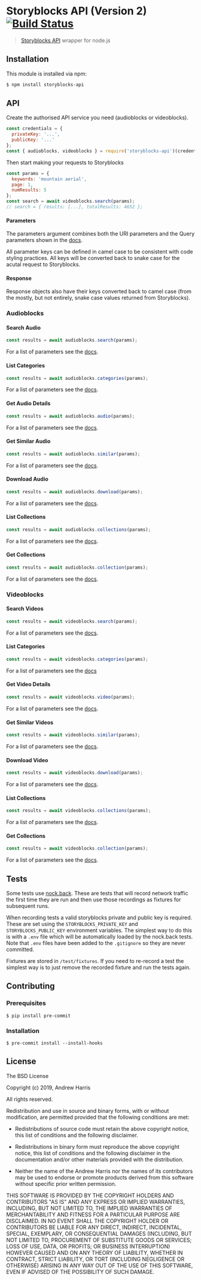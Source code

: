 # Storyblocks API (Version 2) [![Build Status](https://travis-ci.org/noblesamurai/node-storyblocks-api.svg?branch=master)](https://travis-ci.org/noblesamurai/node-storyblocks-api)

> [Storyblocks API](https://documentation.storyblocks.com/) wrapper for node.js

## Installation

This module is installed via npm:

``` bash
$ npm install storyblocks-api
```

## API

Create the authorised API service you need (audioblocks or videoblocks).

```js
const credentials = {
  privateKey: '...',
  publicKey: '...'
};
const { audioblocks, videoblocks } = require('storyblocks-api')(credentials);
```

Then start making your requests to Storyblocks
```js
const params = {
  keywords: 'mountain aerial',
  page: 1,
  numResults: 5
};
const search = await videoblocks.search(params);
// search = { results: [...], totalResults: 4652 };
```

#### Parameters

The parameters argument combines both the URI parameters and the Query parameters
shown in the [docs](https://documentation.storyblocks.com/).

All parameter keys can be defined in camel case to be consistent with code styling
practices.  All keys will be converted back to snake case for the acutal request
to Storyblocks.

#### Response

Response objects also have their keys converted back to camel case (from the
mostly, but not entirely, snake case values returned from Storyblocks).

### Audioblocks

#### Search Audio
```js
const results = await audioblocks.search(params);
```
For a list of parameters see the [docs](https://documentation.storyblocks.com/#e4fbb5b0-0864-4e2a-8281-6c12b50f9a3e).

#### List Categories
```js
const results = await audioblocks.categories(params);
```
For a list of parameters see the [docs](https://documentation.storyblocks.com/#fec2f320-b587-443f-9a97-d839f311c429).

#### Get Audio Details
```js
const results = await audioblocks.audio(params);
```
For a list of parameters see the [docs](https://documentation.storyblocks.com/#b401c4b9-c0a6-4751-97c7-5a33c57c73c3).

#### Get Similar Audio
```js
const results = await audioblocks.similar(params);
```
For a list of parameters see the [docs](https://documentation.storyblocks.com/#44a1b6bc-0634-47fc-8f87-cf3ba0cc2216).

#### Download Audio
```js
const results = await audioblocks.download(params);
```
For a list of parameters see the [docs](https://documentation.storyblocks.com/#191f9e61-a96c-4bde-8e71-7ba0d662baaf).

#### List Collections
```js
const results = await audioblocks.collections(params);
```
For a list of parameters see the [docs](https://documentation.storyblocks.com/#98493935-a86e-426b-8165-c78197373059).

#### Get Collections
```js
const results = await audioblocks.collection(params);
```
For a list of parameters see the [docs](https://documentation.storyblocks.com/#4d2905f5-cafd-461a-881a-e0702bfc7cb2).

### Videoblocks

#### Search Videos
```js
const results = await videoblocks.search(params);
```
For a list of parameters see the [docs](https://documentation.storyblocks.com/#51b6b1b7-c95c-450c-b61d-c323a5b7c472).

#### List Categories
```js
const results = await videoblocks.categories(params);
```
For a list of parameters see the [docs](https://documentation.storyblocks.com/#c4aecae5-579f-4be8-b093-6b424635bc27)

#### Get Video Details
```js
const results = await videoblocks.video(params);
```
For a list of parameters see the [docs](https://documentation.storyblocks.com/#e4d549f5-711b-4a2a-a97d-50d1f487b433).

#### Get Similar Videos
```js
const results = await videoblocks.similar(params);
```
For a list of parameters see the [docs](https://documentation.storyblocks.com/#b29d52d2-c230-4167-8fb2-a9d307f746e9).

#### Download Video
```js
const results = await videoblocks.download(params);
```
For a list of parameters see the [docs](https://documentation.storyblocks.com/#430e0ff6-7e8d-4e92-be79-6a7a8a18c9dc).

#### List Collections
```js
const results = await videoblocks.collections(params);
```
For a list of parameters see the [docs](https://documentation.storyblocks.com/#1debad1c-2135-4163-8a1c-73e662ce3a2b).

#### Get Collections
```js
const results = await videoblocks.collection(params);
```
For a list of parameters see the [docs](https://documentation.storyblocks.com/#f60c7ed5-4c16-4c06-a992-04883c2838ba).

## Tests

Some tests use [nock.back](https://github.com/nock/nock#nock-back). These are tests that will record network
traffic the first time they are run and then use those recordings as fixtures for subsequent runs.

When recording tests a valid storyblocks private and public key is required. These are set using the
`STORYBLOCKS_PRIVATE_KEY` and `STORYBLOCKS_PUBLIC_KEY` environment variables. The simplest way to do this
is with a `.env` file which will be automatically loaded by the nock.back tests. Note that `.env` files
have been added to the `.gitignore` so they are never committed.

Fixtures are stored in `/test/fixtures`. If you need to re-record a test the simplest way is to just remove
the recorded fixture and run the tests again.

## Contributing

### Prerequisites

```
$ pip install pre-commit
```

### Installation

```
$ pre-commit install --install-hooks
```

## License

The BSD License

Copyright (c) 2019, Andrew Harris

All rights reserved.

Redistribution and use in source and binary forms, with or without modification,
are permitted provided that the following conditions are met:

* Redistributions of source code must retain the above copyright notice, this
  list of conditions and the following disclaimer.

* Redistributions in binary form must reproduce the above copyright notice, this
  list of conditions and the following disclaimer in the documentation and/or
  other materials provided with the distribution.

* Neither the name of the Andrew Harris nor the names of its
  contributors may be used to endorse or promote products derived from
  this software without specific prior written permission.

THIS SOFTWARE IS PROVIDED BY THE COPYRIGHT HOLDERS AND CONTRIBUTORS "AS IS" AND
ANY EXPRESS OR IMPLIED WARRANTIES, INCLUDING, BUT NOT LIMITED TO, THE IMPLIED
WARRANTIES OF MERCHANTABILITY AND FITNESS FOR A PARTICULAR PURPOSE ARE
DISCLAIMED. IN NO EVENT SHALL THE COPYRIGHT HOLDER OR CONTRIBUTORS BE LIABLE FOR
ANY DIRECT, INDIRECT, INCIDENTAL, SPECIAL, EXEMPLARY, OR CONSEQUENTIAL DAMAGES
(INCLUDING, BUT NOT LIMITED TO, PROCUREMENT OF SUBSTITUTE GOODS OR SERVICES;
LOSS OF USE, DATA, OR PROFITS; OR BUSINESS INTERRUPTION) HOWEVER CAUSED AND ON
ANY THEORY OF LIABILITY, WHETHER IN CONTRACT, STRICT LIABILITY, OR TORT
(INCLUDING NEGLIGENCE OR OTHERWISE) ARISING IN ANY WAY OUT OF THE USE OF THIS
SOFTWARE, EVEN IF ADVISED OF THE POSSIBILITY OF SUCH DAMAGE.

